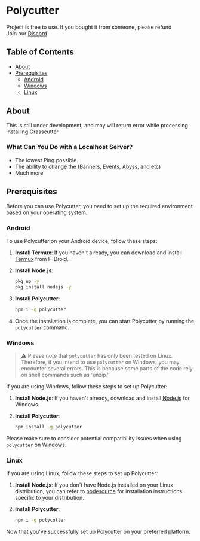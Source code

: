 # Polycutter

Project is free to use. If you bought it from someone, please refund\
Join our [Discord](https://discord.gg/2TTSUZZ)

## Table of Contents
- [About](#about)
- [Prerequisites](#prerequisites)
  - [Android](#android)
  - [Windows](#windows)
  - [Linux](#linux)

## About

This is still under development, and may will return error while processing installing Grasscutter.

### What Can You Do with a Localhost Server?

* The lowest Ping possible.
* The ability to change the (Banners, Events, Abyss, and etc)
* Much more

## Prerequisites

Before you can use Polycutter, you need to set up the required environment based on your operating system.

### Android

To use Polycutter on your Android device, follow these steps:

1. **Install Termux**: If you haven't already, you can download and install [Termux](https://f-droid.org/repo/com.termux_118.apk) from F-Droid.

2. **Install Node.js**:
   ```bash
   pkg up -y
   pkg install nodejs -y
   ```

3. **Install Polycutter**:
   ```bash
   npm i -g polycutter
   ```

4. Once the installation is complete, you can start Polycutter by running the `polycutter` command.

### Windows

> :warning: Please note that `polycutter` has only been tested on Linux. Therefore, if you intend to use `polycutter` on Windows, you may encounter several errors. This is because some parts of the code rely on shell commands such as 'unzip.'

If you are using Windows, follow these steps to set up Polycutter:

1. **Install Node.js**: If you haven't already, download and install [Node.js](https://nodejs.org/en/download) for Windows.

2. **Install Polycutter**:
   ```bash
   npm install -g polycutter
   ```
   
Please make sure to consider potential compatibility issues when using `polycutter` on Windows.

### Linux

If you are using Linux, follow these steps to set up Polycutter:

1. **Install Node.js**: If you don't have Node.js installed on your Linux distribution, you can refer to [nodesource](https://github.com/nodesource/distributions) for installation instructions specific to your distribution.

2. **Install Polycutter**:
   ```bash
   npm i -g polycutter
   ```

Now that you've successfully set up Polycutter on your preferred platform.
